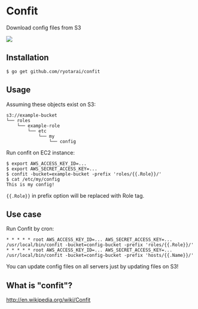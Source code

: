 Confit
======

Download config files from S3

![](http://upload.wikimedia.org/wikipedia/commons/6/60/Confitdecanard.jpg)

Installation
------------

```
$ go get github.com/ryotarai/confit
```

Usage
-----

Assuming these objects exist on S3:

```
s3://example-bucket
└── roles
    └── example-role
        └── etc
            └── my
                └── config
```

Run confit on EC2 instance:

```
$ export AWS_ACCESS_KEY_ID=...
$ export AWS_SECRET_ACCESS_KEY=...
$ confit -bucket=example-bucket -prefix 'roles/{{.Role}}/'
$ cat /etc/my/config
This is my config!
```

`{{.Role}}` in prefix option will be replaced with Role tag.

Use case
--------

Run Confit by cron:

```
* * * * * root AWS_ACCESS_KEY_ID=... AWS_SECRET_ACCESS_KEY=... /usr/local/bin/confit -bucket=config-bucket -prefix 'roles/{{.Role}}/'
* * * * * root AWS_ACCESS_KEY_ID=... AWS_SECRET_ACCESS_KEY=... /usr/local/bin/confit -bucket=config-bucket -prefix 'hosts/{{.Name}}/'
```

You can update config files on all servers just by updating files on S3!

What is "confit"?
-----------------

http://en.wikipedia.org/wiki/Confit
